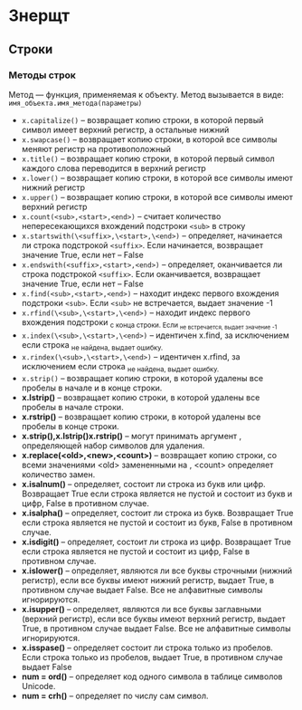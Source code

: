 # Знерщт


## Строки
### Методы строк
Метод — функция, применяемая к объекту. Метод вызывается в виде: 
`имя_объекта.имя_метода(параметры)`
- `x.capitalize()` – возвращает копию строки, в которой первый символ имеет верхний регистр, а остальные нижний
- `x.swapcase()` – возвращает копию строки, в которой все символы меняют регистр на противоположный
- `x.title()` – возвращает копию строки, в которой первый символ каждого слова переводится в  верхний регистр
- `x.lower()` – возвращает копию строки, в которой все символы имеют нижний регистр 
- `x.upper()` – возвращает копию строки, в которой все символы имеют верхний регистр 
- `x.count(<sub>,<start>,<end>)` – считает количество непересекающихся вхождений подстроки `<sub>` в строку
- `x.startswith(\<suffix>,\<start>,\<end>)` – определяет, начинается ли строка подстрокой `<suffix>`. Если начинается, возвращает значение  True, если нет – False
- `x.endswith(<suffix>,<start>,<end>)` – определяет, оканчивается ли строка подстрокой `<suffix>`. Если оканчивается, возвращает значение  True, если нет – False
- `x.find(<sub>,<start>,<end>)` – находит индекс первого вхождения подстроки `<sub>`. Если `<sub>` не встречается, выдает значение -1 
- `x.rfind(\<sub>,\<start>,\<end>)` – находит индекс первого вхождения подстроки <sub> с конца строки. Если <sub> не встречается, выдает значение -1 
- `x.index(\<sub>,\<start>,\<end>)` – идентичен x.find, за исключением если строка <sub> не найдена, выдает ошибку.
- `x.rindex(\<sub>,\<start>,\<end>)` – идентичен x.rfind, за исключением если строка <sub> не найдена, выдает ошибку.
- `x.strip()` – возвращает копию строки, в которой удалены все пробелы в начале и в конце строки.
- **x.lstrip()** – возвращает копию строки, в которой удалены все пробелы в начале строки.
- **x.rstrip()** – возвращает копию строки, в которой удалены все пробелы в конце строки.
- **x.strip(),x.lstrip()x.rstrip()** – могут принимать аргумент <chars>, определяющей набор символов для удаления.
- **x.replace(\<old>,\<new>,\<count>)** – возвращает копию строки, со всеми значениями \<old> замененными на <new>, \<count> определяет количество замен.
- **x.isalnum()** – определяет, состоит ли строка из букв или цифр. Возвращает True если строка является не пустой и состоит из букв и цифр, False в противном случае.
- **x.isalpha()** – определяет, состоит ли строка из букв. Возвращает True если строка является не пустой и состоит из букв, False в противном случае.
- **x.isdigit()** – определяет, состоит ли строка из цифр. Возвращает True если строка является не пустой и состоит из цифр, False в противном случае.
- **x.islower()** – определяет, являются ли все буквы строчными (нижний регистр), если все буквы имеют нижний регистр, выдает True, в противном случае выдает False. Все не алфавитные символы игнорируются.
- **x.isupper()** – определяет, являются ли все буквы заглавными (верхний регистр), если все буквы имеют верхний регистр, выдает True, в противном случае выдает False. Все не алфавитные символы игнорируются.
- **x.isspase()** – определяет состоит ли строка только из пробелов. Если строка только из пробелов, выдает True, в противном случае выдает False
- **num = ord()** – определяет код одного символа в таблице символов Unicode.
- **num = crh()** – определяет по числу  сам символ.
